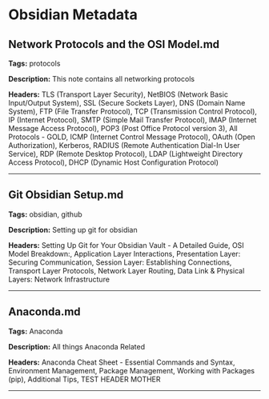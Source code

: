 # Obsidian Metadata

## Network Protocols and the OSI Model.md

**Tags:** protocols

**Description:** This note contains all networking protocols

**Headers:** TLS (Transport Layer Security), NetBIOS (Network Basic Input/Output System), SSL (Secure Sockets Layer), DNS (Domain Name System), FTP (File Transfer Protocol), TCP (Transmission Control Protocol), IP (Internet Protocol), SMTP (Simple Mail Transfer Protocol), IMAP (Internet Message Access Protocol), POP3 (Post Office Protocol version 3), All Protocols - GOLD, ICMP (Internet Control Message Protocol), OAuth (Open Authorization), Kerberos, RADIUS (Remote Authentication Dial-In User Service), RDP (Remote Desktop Protocol), LDAP (Lightweight Directory Access Protocol), DHCP (Dynamic Host Configuration Protocol)


---

## Git Obsidian Setup.md

**Tags:** obsidian, github

**Description:** Setting up git for obsidian

**Headers:** Setting Up Git for Your Obsidian Vault - A Detailed Guide, OSI Model Breakdown:, Application Layer Interactions, Presentation Layer: Securing Communication, Session Layer: Establishing Connections, Transport Layer Protocols, Network Layer Routing, Data Link & Physical Layers: Network Infrastructure


---

## Anaconda.md

**Tags:** Anaconda

**Description:** All things Anaconda Related

**Headers:** Anaconda Cheat Sheet - Essential Commands and Syntax, Environment Management, Package Management, Working with Packages (pip), Additional Tips, TEST HEADER MOTHER 


---

